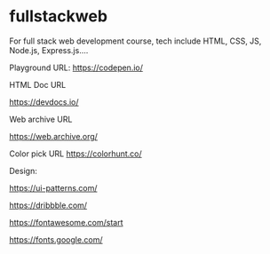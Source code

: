 # fullstackweb
For full stack web development course, tech include HTML, CSS, JS, Node.js, Express.js....

Playground URL:
https://codepen.io/

HTML Doc URL

https://devdocs.io/

Web archive URL

https://web.archive.org/

Color pick URL
https://colorhunt.co/

Design:  

https://ui-patterns.com/

https://dribbble.com/

https://fontawesome.com/start

https://fonts.google.com/




